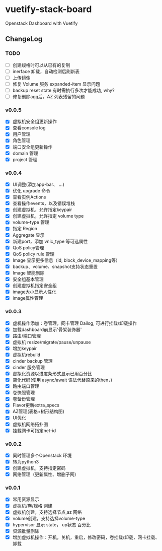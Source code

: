 # vuetify-stack-board
Openstack Dashboard with Vuetify

## ChangeLog

### TODO

- [ ] 创建规格时可以从已有的复制
- [ ] inerface 卸载，自动检测后刷新表
- [ ] 上传镜像
- [ ] 修复 Volume 服务 expanded-item 显示问题
- [ ] backup reset state 有时需执行多次才能成功, why?
- [ ] 修复删除agg后，AZ 列表残留的问题

### v0.0.5
- [X] 虚拟机安全组更新操作
- [X] 查看console log
- [X] 用户管理
- [X] 角色管理
- [X] 端口安全组更新操作
- [X] domain 管理
- [X] project 管理

### v0.0.4

- [X] UI调整(添加app-bar、 ...)
- [X] 优化 upgrade 命令
- [X] 查看实例Actions
- [X] 查看操作events，以及错误堆栈
- [X] 创建虚拟机，允许指定keypair
- [X] 创建虚拟机，允许指定 volume type
- [X] volume-type 管理
- [X] 指定 Region
- [X] Aggregate 显示
- [X] 新建port，添加 vnic_type 等可选属性
- [X] QoS policy管理
- [X] QoS policy rule 管理
- [X] Image 显示更多信息（id, block_device_mapping等）
- [X] backup、volume、snapshot支持状态重置
- [X] Image 智能删除
- [X] 安全组基本管理
- [X] 创建虚拟机指定安全组
- [X] image大小显示人性化
- [X] image属性管理

### v0.0.3

- [X] 虚机操作添加：卷管理，网卡管理 Dailog, 可进行挂载/卸载操作
- [X] 加载dashboard前显示'骨架装饰器'
- [X] 路由/端口管理
- [X] 虚拟机 resize/migrate/pause/unpause
- [X] 增加keypair
- [X] 虚拟机rebuild
- [X] cinder backup 管理
- [X] cinder 服务管理
- [X] 虚拟化资源以进度条形式显示已用百分比
- [X] 简化代码(使用 async/await 语法代替原来的then，)
- [X] 路由端口管理
- [X] 卷快照管理
- [X] 卷备份管理
- [X] Flavor更新extra_specs
- [X] AZ管理(表格+树形结构图)
- [X] UI优化
- [X] 虚拟机网络拓扑图
- [X] 挂载网卡可指定net-id

### v0.0.2

- [X] 同时管理多个Openstack 环境
- [X] 转为python3
- [X] 创建虚拟机，支持指定密码
- [X] 网络管理（更新属性、增删子网）

### v0.0.1

- [x] 常用资源显示
- [x] 虚拟机/卷/规格 创建
- [x] 虚拟机创建，支持选择节点,az 网络
- [x] volume创建，支持选择volume-type
- [x] hypervisor 显示 state， up状态 百分比
- [x] 资源批量删除
- [x] 增加虚拟机操作：开机，关机，重启，修改密码，卷挂载/卸载，网卡挂载、卸载
